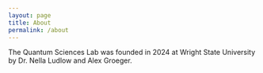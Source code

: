 ```yaml
---
layout: page
title: About
permalink: /about
---
```


The Quantum Sciences Lab was founded in 2024 at Wright State University by Dr. Nella Ludlow and Alex Groeger.

